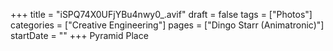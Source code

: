 +++
title = "iSPQ74X0UFjYBu4nwy0_.avif"
draft = false
tags = ["Photos"]
categories = ["Creative Engineering"]
pages = ["Dingo Starr (Animatronic)"]
startDate = ""
+++
Pyramid Place
